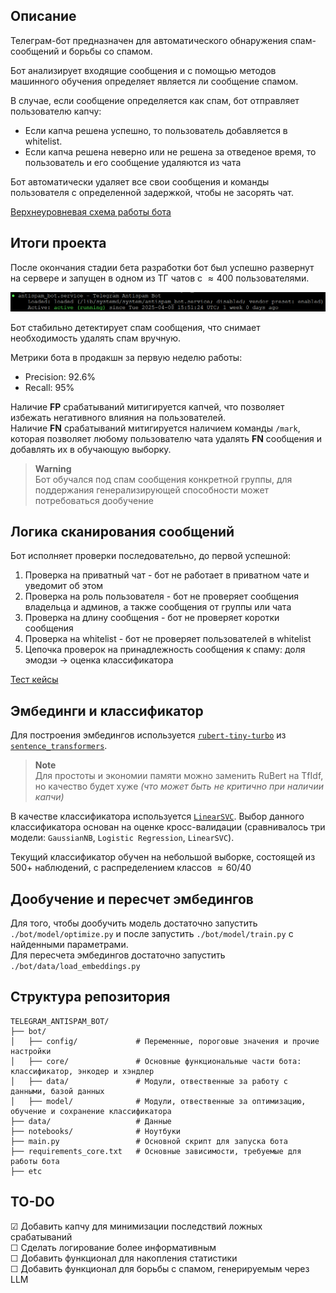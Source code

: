 ## Описание

Телеграм-бот предназначен для автоматического обнаружения спам-сообщений и борьбы со спамом.

Бот анализирует входящие сообщения и с помощью методов машинного обучения определяет является ли сообщение спамом.

В случае, если сообщение определяется как спам, бот отправляет пользователю капчу:

- Если капча решена успешно, то пользователь добавляется в whitelist.
- Если капча решена неверно или не решена за отведеное время, то пользователь и его сообщение удаляются из чата

Бот автоматически удаляет все свои сообщения и команды пользователя с определенной задержкой, чтобы не засорять чат.

[Верхнеуровневая схема работы бота](https://drive.google.com/file/d/1SkJ79-oOiWDujZsyo201pMXKH0ZGm2np/view?usp=drive_link)

## Итоги проекта

После окончания стадии бета разработки бот был успешно развернут на сервере и запущен в одном из ТГ чатов с $\approx 400$ пользователями.

![bot_service_uptime](https://github.com/VicadP/simple-antispam-bot/blob/32ef8854a5f9485d62d6aee90a07f0f309bf8594/figures/bot_service_uptime.png) 

Бот стабильно детектирует спам сообщения, что снимает необходимость удалять спам вручную.

Метрики бота в продакшн за первую неделю работы:

- Precision: $92.6 \%$
- Recall: $95 \%$

Наличие **FP** срабатываний митигируется капчей, что позволяет избежать негативного влияния на пользователей. \
Наличие **FN** срабатываний митигируется наличием команды `/mark`, которая позволяет любому пользователю чата удалять **FN** сообщения и добавлять их в обучающую выборку.

> **Warning** \
> Бот обучался под спам сообщения конкретной группы, для поддержания генерализирующей способности может потребоваться дообучение

## Логика сканирования сообщений

Бот исполняет проверки последовательно, до первой успешной:

1. Проверка на приватный чат - бот не работает в приватном чате и уведомит об этом
2. Проверка на роль пользователя - бот не проверяет сообщения владельца и админов, а также сообщения от группы или чата
3. Проверка на длину сообщения - бот не проверяет коротки сообщения
4. Проверка на whitelist - бот не проверяет пользователей в whitelist
5. Цепочка проверок на принадлежность сообщения к спаму: доля эмодзи -> оценка классификатора

[Тест кейсы](https://docs.google.com/spreadsheets/d/1Z0lo8Fhpo4XJLWaDzazq_zDDOZsc4jiSlVh2jtjwRZ0/edit?usp=drive_link)

## Эмбединги и классификатор

Для построения эмбедингов используется [`rubert-tiny-turbo`](https://huggingface.co/sergeyzh/rubert-tiny-turbo) из [`sentence_transformers`](https://sbert.net/#).

> **Note** \
Для простоты и экономии памяти можно заменить RuBert на TfIdf, но качество будет хуже _(что может быть не критично при наличии капчи)_

В качестве классификатора используется [`LinearSVC`](https://scikit-learn.org/stable/modules/generated/sklearn.svm.LinearSVC.html). Выбор данного классификатора основан на оценке кросс-валидации (сравнивалось три модели: `GaussianNB`, `Logistic Regression`, `LinearSVC`).

Текущий классификатор обучен на небольшой выборке, состоящей из $500+$ наблюдений, с распределением классов $\approx 60/40$

## Дообучение и пересчет эмбедингов

Для того, чтобы дообучить модель достаточно запустить `./bot/model/optimize.py` и после запустить `./bot/model/train.py` с найденными параметрами. \
Для пересчета эмбедингов достаточно запустить `./bot/data/load_embeddings.py`

## Структура репозитория

```
TELEGRAM_ANTISPAM_BOT/
├── bot/
│   ├── config/             # Переменные, пороговые значения и прочие настройки
│   ├── core/               # Основные функциональные части бота: классификатор, энкодер и хэндлер
│   ├── data/               # Модули, отвественные за работу с данными, базой данных
│   ├── model/              # Модули, отвественные за оптимизацию, обучение и сохранение классификатора
├── data/                   # Данные
├── notebooks/              # Ноутбуки 
├── main.py                 # Основной скрипт для запуска бота
├── requirements_core.txt   # Основные зависимости, требуемые для работы бота
├── etc
```

## TO-DO

&#x2611; Добавить капчу для минимизации последствий ложных срабатываний \
&#x2610; Сделать логирование более информативным \
&#x2610; Добавить функционал для накопления статистики \
&#x2610; Добавить функционал для борьбы с спамом, генерируемым через LLM
